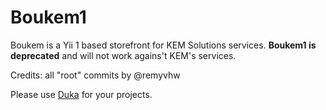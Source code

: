 # Boukem1

Boukem is a Yii 1 based storefront for KEM Solutions services. 
**Boukem1 is deprecated** and will not work agains't KEM's services.

Credits: all "root" commits by @remyvhw

Please use [Duka](https://opensource.kem.guru) for your projects.
